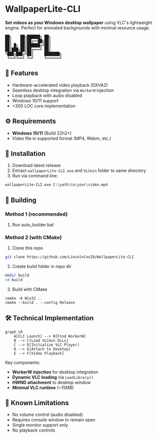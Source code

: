 # WallpaperLite-CLI

**Set videos as your Windows desktop wallpaper** using VLC's lightweight engine. Perfect for animated backgrounds with minimal resource usage.

```ascii
██╗    ██╗██████╗ ██╗
██║    ██║██╔══██╗██║
██║ █╗ ██║██████╔╝██║
██║███╗██║██╔═══╝ ██║
╚███╔███╔╝██║     ███████╗
 ╚══╝╚══╝ ╚═╝     ╚══════╝
```

## 📌 Features
- Hardware-accelerated video playback (DXVA2)
- Seamless desktop integration via `WorkerW` injection
- Loop playback with audio disabled
- Windows 10/11 support
- <300 LOC core implementation

## ⚙️ Requirements
- **Windows 10/11** (Build 22h2+)
- Video file in supported format (MP4, Webm, etc.)

## 🚀 Installation
1. Download latest release
2. Extract `wallpaperLite-CLI.exe` and `VLCmin` folder to same directory
3. Run via command line:
```bash
wallpaperLite-CLI.exe C:\path\to\your\video.mp4
```

## 🔧 Building
### Method 1 (recommended)
1. Run auto_builder.bat
### Method 2 (with CMake)
1. Clone this repo
```bash
git clone https://github.com/LincolnCox29/WallpaperLite-CLI
```
2. Create build folder in repo dir
```bash
mkdir build
cd build
```
3. Build with CMake
```
cmake -A Win32 ..
cmake --build . --config Release
```

## 🛠 Technical Implementation
```mermaid
graph LR
    A[CLI Launch] --> B[Find WorkerW]
    B --> C[Load VLCmin DLLs]
    C --> D[Initialize VLC Player]
    D --> E[Attach to Desktop]
    E --> F[Video Playback]
```

Key components:
- **WorkerW injection** for desktop integration
- **Dynamic VLC loading** via `LoadLibrary()`
- **HWND attachment** to desktop window
- **Minimal VLC runtime** (~15MB)

## 🐛 Known Limitations
- No volume control (audio disabled)
- Requires console window to remain open
- Single monitor support only
- No playback controls
